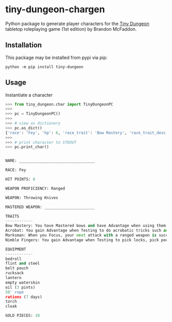 # tiny-dungeon-chargen
Python package to generate player characters for the
[Tiny Dungeon](https://www.drivethrurpg.com/product/144545/Tiny-Dungeon-Print-and-Play-Bundle)
tabletop roleplaying game (1st edition) by Brandon McFaddon.

## Installation
This package may be installed from pypi via pip:
```
python -m pip install tiny-dungeon
```

## Usage
Instantiate a character
```python
>>> from tiny_dungeon.char import TinyDungeonPC
>>>
>>> pc = TinyDungeonPC()
>>>
>>> # view as dictionary
>>> pc.as_dict()
{'race': 'Fey', 'hp': 6, 'race_trait': 'Bow Mastery', 'race_trait_desc': 'You have Mastered bows and have Advantage when using them. This is in addition to the Mastered weapon chosen at Adventurer Creation.', 'trait1': 'Acrobat', 'trait1_desc': 'You gain Advantage when Testing to do acrobatic tricks such as tumbling, long-distance jumps, climbing, and maintaining balance.', 'trait2': 'Marksman', 'trait2_desc': 'When you Focus, your next attack with a ranged weapon is successful on a Test of 3, 4, 5, or 6.', 'trait3': 'Nimble Fingers', 'trait3_desc': 'You gain Advantage when Testing to pick locks, pick pockets, or steal.', 'weapon_proficiency': 'Ranged', 'weapon': 'Throwing Knives', 'gold_pieces': 10, 'equipment': ['bedroll', 'flint and steel', 'belt pouch', 'rucksack', 'lantern', 'empty waterskin', 'oil (3 pints)', "50' rope", 'rations (7 days)', 'torch', 'cloak'], 'family_trade': ''}
>>>
>>> # print character to STDOUT
>>> pc.print_char()


NAME: _________________________________

RACE: Fey

HIT POINTS: 6

WEAPON PROFICIENCY: Ranged

WEAPON: Throwing Knives

MASTERED WEAPON: ______________________

TRAITS
------------
Bow Mastery: You have Mastered bows and have Advantage when using them. This is in addition to the Mastered weapon chosen at Adventurer Creation.
Acrobat: You gain Advantage when Testing to do acrobatic tricks such as tumbling, long-distance jumps, climbing, and maintaining balance.
Marksman: When you Focus, your next attack with a ranged weapon is successful on a Test of 3, 4, 5, or 6.
Nimble Fingers: You gain Advantage when Testing to pick locks, pick pockets, or steal.

EQUIPMENT
------------
bedroll
flint and steel
belt pouch
rucksack
lantern
empty waterskin
oil (3 pints)
50' rope
rations (7 days)
torch
cloak

GOLD PIECES: 10

```
